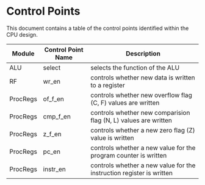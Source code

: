 # Control Points 
This document contains a table of the control points identified within the 
CPU design.

| Module | Control Point Name  | Description |
| --------------- | --------------- | --------------- |
| ALU | select | selects the function of the ALU |
| RF | wr_en | controls whether new data is written to a register |
| ProcRegs | of_f_en | controls whether new overflow flag (C, F) values are written |
| ProcRegs | cmp_f_en | controls whether new comparision flag (N, L) values are written | 
| ProcRegs | z_f_en | controls whether a new zero flag (Z) value is written |
| ProcRegs | pc_en  | controls whether a new value for the program counter is written | 
| ProcRegs | instr_en | controls whether a new value for the instruction register is written |
